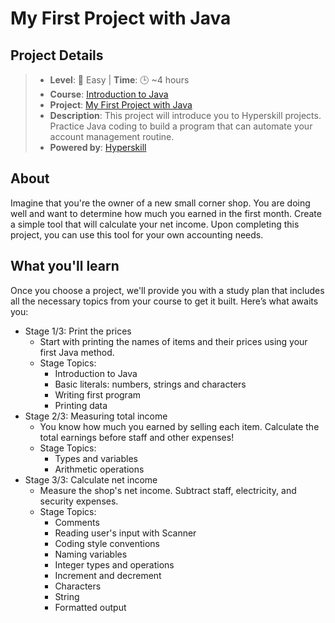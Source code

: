 # My First Project with Java

## Project Details
> * **Level**: 🌟 Easy | **Time**: 🕒 ~4 hours
> * **Course**: [Introduction to Java](https://hyperskill.org/courses/8-introduction-to-java)
> * **Project**: [My First Project with Java](https://hyperskill.org/projects/380?track=8)
> * **Description**: This project will introduce you to Hyperskill projects. Practice Java coding to build a program that can automate your
    account management routine.
> * **Powered by**: [Hyperskill](https://hyperskill.org/)

## About
Imagine that you're the owner of a new small corner shop. You are doing well and want to determine how much you earned 
in the first month. Create a simple tool that will calculate your net income. Upon completing this project, you can use 
this tool for your own accounting needs.

## What you'll learn
Once you choose a project, we'll provide you with a study plan that includes all the necessary topics from your course 
to get it built. Here’s what awaits you:

* Stage 1/3: Print the prices
  * Start with printing the names of items and their prices using your first Java method.
  * Stage Topics:
    * Introduction to Java
    * Basic literals: numbers, strings and characters
    * Writing first program
    * Printing data
* Stage 2/3: Measuring total income
  * You know how much you earned by selling each item. Calculate the total earnings before staff and other expenses!
  * Stage Topics:
    * Types and variables
    * Arithmetic operations
* Stage 3/3: Calculate net income
  * Measure the shop's net income. Subtract staff, electricity, and security expenses.
  * Stage Topics:
    * Comments
    * Reading user's input with Scanner
    * Coding style conventions
    * Naming variables
    * Integer types and operations
    * Increment and decrement
    * Characters
    * String
    * Formatted output